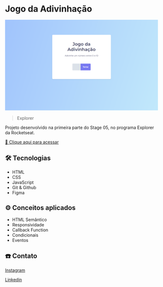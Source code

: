 # Jogo da Adivinhação

![preview](./.github/preview.png)

> Explorer

Projeto desenvolvido na primeira parte do Stage 05, no programa Explorer da Rocketseat.

[🔗 Clique aqui para acessar](https://enzocauex.github.io/jogo-adivinhacao/)

## 🛠️ Tecnologias

- HTML
- CSS
- JavaScript
- Git & Github
- Figma

## ⚙️ Conceitos aplicados
- HTML Semântico
- Responsividade
- Callback Function
- Condicionais
- Eventos

## ☎️ Contato

[Instagram](https://instagram.com/enzocauex/)

[Linkedin](https://www.linkedin.com/in/enzo-caue/)
